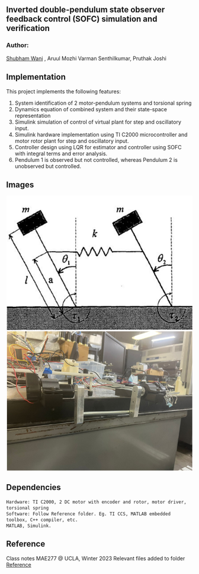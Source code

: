 ## Inverted double-pendulum state observer feedback control (SOFC) simulation and verification
### Author:
[Shubham Wani](https://www.linkedin.com/in/shubhamwani/) , Aruul Mozhi Varman Senthilkumar, Pruthak Joshi

## Implementation
This project implements the following features:
1. System identification of 2 motor-pendulum systems and torsional spring
2. Dynamics equation of combined system and their state-space representation
3. Simulink simulation of control of virtual plant for step and oscillatory input.
4. Simulink hardware implementation using TI C2000 microcontroller and motor rotor plant for step and oscillatory input.
5. Controller design using LQR for estimator and controller using SOFC with integral terms and error analysis.
6. Pendulum 1 is observed but not controlled, whereas Pendulum 2 is unobserved but controlled.

## Images
![Schematic](https://github.com/shubhamwani376/DigitalMotionControl/blob/main/Reference/Schematic.png)
![Hardware](https://github.com/shubhamwani376/DigitalMotionControl/blob/main/Reference/Hardware.png)

## Dependencies
```
Hardware: TI C2000, 2 DC motor with encoder and rotor, motor driver, torsional spring
Software: Follow Reference folder. Eg. TI CCS, MATLAB embedded toolbox, C++ compiler, etc.
MATLAB, Simulink.
```
## Reference
Class notes MAE277 @ UCLA, Winter 2023
Relevant files added to folder [Reference](https://github.com/shubhamwani376/DigitalMotionControl/tree/main/Reference)
